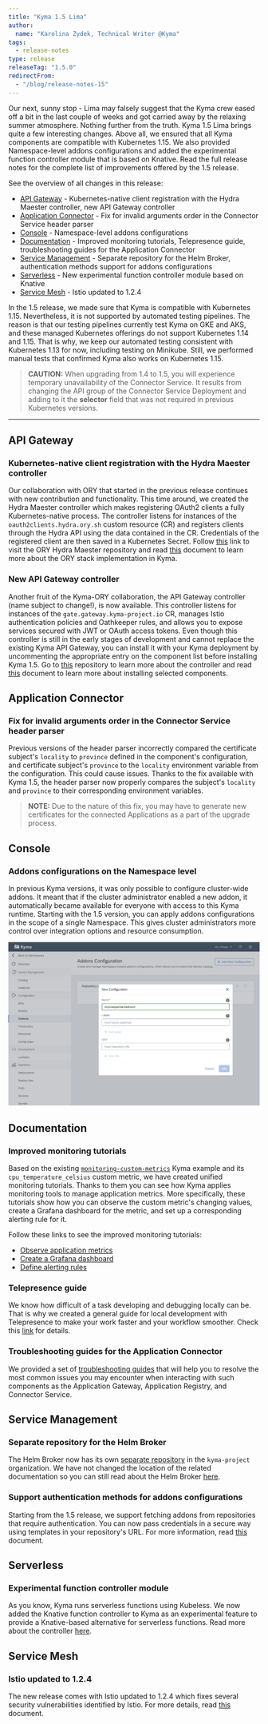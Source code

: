 ```yaml
---
title: "Kyma 1.5 Lima"
author:
  name: "Karolina Zydek, Technical Writer @Kyma"
tags:
  - release-notes
type: release
releaseTag: "1.5.0"
redirectFrom:
  - "/blog/release-notes-15"
---
```


Our next, sunny stop - Lima may falsely suggest that the Kyma crew eased off a bit in the last couple of weeks and got carried away by the relaxing summer atmosphere. Nothing further from the truth. Kyma 1.5 Lima brings quite a few interesting changes. Above all, we ensured that all Kyma components are compatible with Kubernetes 1.15. We also provided Namespace-level addons configurations and added the experimental function controller module that is based on Knative. Read the full release notes for the complete list of improvements offered by the 1.5 release.

<!-- overview -->

See the overview of all changes in this release:
- [API Gateway](#api-gateway) - Kubernetes-native client registration with the Hydra Maester controller, new API Gateway controller
- [Application Connector](#application-connector) - Fix for invalid arguments order in the Connector Service header parser
- [Console](#console) - Namespace-level addons configurations
- [Documentation](#documentation) - Improved monitoring tutorials, Telepresence guide, troubleshooting guides for the Application Connector
- [Service Management](#service-management) - Separate repository for the Helm Broker, authentication methods support for addons configurations
- [Serverless](#serverless) - New experimental function controller module based on Knative
- [Service Mesh](#service-mesh) - Istio updated to 1.2.4

In the 1.5 release, we made sure that Kyma is compatible with Kubernetes 1.15. Nevertheless, it is not supported by automated testing pipelines. The reason is that our testing pipelines currently test Kyma on GKE and AKS, and these managed Kubernetes offerings do not support Kubernetes 1.14 and 1.15. That is why, we keep our automated testing consistent with Kubernetes 1.13 for now, including testing on Minikube. Still, we performed manual tests that confirmed Kyma also works on Kubernetes 1.15.

> **CAUTION:** When upgrading from 1.4 to 1.5, you will experience temporary unavailability of the Connector Service. It results from changing the API group of the Connector Service Deployment and adding to it the **selector** field that was not required in previous Kubernetes versions.

---

## API Gateway

### Kubernetes-native client registration with the Hydra Maester controller

Our collaboration with ORY that started in the previous release continues with new contribution and functionality. This time around, we created the Hydra Maester controller which makes registering OAuth2 clients a fully Kubernetes-native process. The controller listens for instances of the `oauth2clients.hydra.ory.sh` custom resource (CR) and registers clients through the Hydra API using the data contained in the CR. Credentials of the registered client are then saved in a Kubernetes Secret. Follow [this](https://github.com/ory/hydra-maester) link to visit the ORY Hydra Maester repository and read [this](/docs/components/security/#details-o-auth2-and-open-id-connect-server) document to learn more about the ORY stack implementation in Kyma.

### New API Gateway controller

Another fruit of the Kyma-ORY collaboration, the API Gateway controller (name subject to change!), is now available. This controller listens for instances of the `gate.gateway.kyma-project.io` CR, manages Istio authentication policies and Oathkeeper rules, and allows you to expose services secured with JWT or OAuth access tokens. Even though this controller is still in the early stages of development and cannot replace the existing Kyma API Gateway, you can install it with your Kyma deployment by uncommenting the appropriate entry on the component list before installing Kyma 1.5. Go to [this](https://github.com/kyma-project/api-gateway) repository to learn more about the controller and read [this](/docs/root/kyma/#configuration-custom-component-installation) document to learn more about installing selected components.

## Application Connector

### Fix for invalid arguments order in the Connector Service header parser

Previous versions of the header parser incorrectly compared the certificate subject's `locality` to `province` defined in the component's configuration, and certificate subject's `province` to the `locality` environment variable from the configuration. This could cause issues. Thanks to the fix available with Kyma 1.5, the header parser now properly compares the subject's `locality` and `province` to their corresponding environment variables.

> **NOTE:** Due to the nature of this fix, you may have to generate new certificates for the connected Applications as a part of the upgrade process.

## Console

### Addons configurations on the Namespace level  

In previous Kyma versions, it was only possible to configure cluster-wide addons. It meant that if the cluster administrator enabled a new addon, it automatically became available for everyone with access to this Kyma runtime. Starting with the 1.5 version, you can apply addons configurations in the scope of a single Namespace. This gives cluster administrators more control over integration options and resource consumption.

![Addons configuration](./addons-configuration.png)

## Documentation

### Improved monitoring tutorials

Based on the existing [`monitoring-custom-metrics`](https://github.com/kyma-project/examples/tree/main/monitoring-custom-metrics) Kyma example and its `cpu_temperature_celsius` custom metric, we have created unified monitoring tutorials. Thanks to them you can see how Kyma applies monitoring tools to manage application metrics. More specifically, these tutorials show how you can observe the custom metric's changing values, create a Grafana dashboard for the metric, and set up a corresponding alerting rule for it.

Follow these links to see the improved monitoring tutorials:
- [Observe application metrics](/docs/components/monitoring/#tutorials-observe-application-metrics)
- [Create a Grafana dashboard](/docs/components/monitoring/#tutorials-create-a-grafana-dashboard)
- [Define alerting rules](/docs/components/monitoring/#tutorials-define-alerting-rules)

### Telepresence guide

We know how difficult of a task developing and debugging locally can be. That is why we created a general guide for local development with Telepresence to make your work faster and your workflow smoother. Check this [link](https://kyma-project.io/community/guidelines/technical-guidelines/08-telepresence-guide/) for details.

### Troubleshooting guides for the Application Connector

We provided a set of [troubleshooting guides](/docs/components/application-connector/#troubleshooting-troubleshooting) that will help you to resolve the most common issues you may encounter when interacting with such components as the Application Gateway, Application Registry, and Connector Service.

## Service Management

### Separate repository for the Helm Broker

The Helm Broker now has its own [separate repository](https://github.com/kyma-project/helm-broker) in the `kyma-project` organization. We have not changed the location of the related documentation so you can still read about the Helm Broker [here](/docs/components/helm-broker/).

### Support authentication methods for addons configurations

Starting from the 1.5 release, we support fetching addons from repositories that require authentication. You can now pass credentials in a secure way using templates in your repository's URL. For more information, read [this](/docs/components/helm-broker/#details-create-addons-repository-authorization) document.  

## Serverless

### Experimental function controller module

As you know, Kyma runs serverless functions using Kubeless. We now added the Knative function controller to Kyma as an experimental feature to provide a Knative-based alternative for serverless functions. Read more about the controller [here](https://github.com/kyma-project/kyma/tree/main/components/function-controller).

## Service Mesh

### Istio updated to 1.2.4

The new release comes with Istio updated to 1.2.4 which fixes several security vulnerabilities identified by Istio. For more details, read [this](https://istio.io/about/notes/1.2.4/) document.
